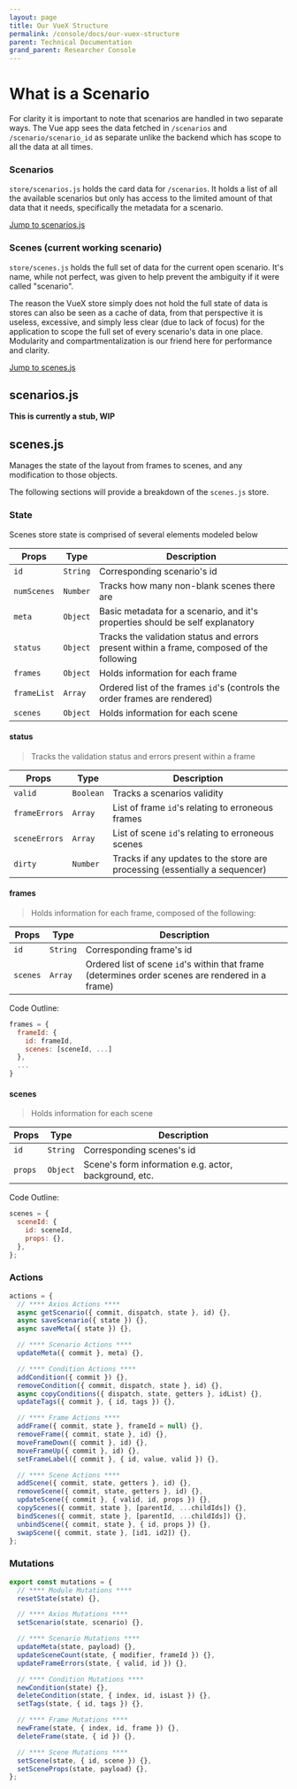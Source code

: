 ```yaml
---
layout: page
title: Our VueX Structure
permalink: /console/docs/our-vuex-structure
parent: Technical Documentation
grand_parent: Researcher Console
---
```


# What is a Scenario

For clarity it is important to note that scenarios are handled in two separate ways. The Vue app sees the data fetched in `/scenarios` and `/scenario/scenario_id` as separate unlike the backend which has scope to all the data at all times.

### Scenarios

`store/scenarios.js` holds the card data for `/scenarios`. It holds a list of all the available scenarios but only has access to the limited amount of that data that it needs, specifically the metadata for a scenario.

[Jump to scenarios.js](#scenarios.js)

### Scenes (current working scenario)

`store/scenes.js` holds the full set of data for the current open scenario. It's name, while not perfect, was given to help prevent the ambiguity if it were called "scenario".

The reason the VueX store simply does not hold the full state of data is stores can also be seen as a cache of data, from that perspective it is useless, excessive, and simply less clear (due to lack of focus) for the application to scope the full set of every scenario's data in one place. Modularity and compartmentalization is our friend here for performance and clarity.

[Jump to scenes.js](#scenes.js)

## scenarios.js

**This is currently a stub, WIP**

## scenes.js

Manages the state of the layout from frames to scenes, and any modification to those objects.

The following sections will provide a breakdown of the `scenes.js` store.

### State

Scenes store state is comprised of several elements modeled below

| Props       | Type     | Description                                                                               |
| ----------- | -------- | ----------------------------------------------------------------------------------------- |
| `id`        | `String` | Corresponding scenario's id                                                               |
| `numScenes` | `Number` | Tracks how many non-blank scenes there are                                                |
| `meta`      | `Object` | Basic metadata for a scenario, and it's properties should be self explanatory             |
| `status`    | `Object` | Tracks the validation status and errors present within a frame, composed of the following |
| `frames`    | `Object` | Holds information for each frame                                                          |
| `frameList` | `Array`  | Ordered list of the frames `id`'s (controls the order frames are rendered)                |
| `scenes`    | `Object` | Holds information for each scene                                                          |

#### status

> Tracks the validation status and errors present within a frame

| Props         | Type      | Description                                                                 |
| ------------- | --------- | --------------------------------------------------------------------------- |
| `valid`       | `Boolean` | Tracks a scenarios validity                                                 |
| `frameErrors` | `Array`   | List of frame `id`'s relating to erroneous frames                           |
| `sceneErrors` | `Array`   | List of scene `id`'s relating to erroneous scenes                           |
| `dirty`       | `Number`  | Tracks if any updates to the store are processing (essentially a sequencer) |

#### frames

> Holds information for each frame, composed of the following:

| Props    | Type     | Description                                                                                      |
| -------- | -------- | ------------------------------------------------------------------------------------------------ |
| `id`     | `String` | Corresponding frame's id                                                                         |
| `scenes` | `Array`  | Ordered list of scene `id`'s within that frame (determines order scenes are rendered in a frame) |

Code Outline:

```js
frames = {
  frameId: {
    id: frameId,
    scenes: [sceneId, ...]
  },
  ...
}
```

#### scenes

> Holds information for each scene

| Props   | Type     | Description                                           |
| ------- | -------- | ----------------------------------------------------- |
| `id`    | `String` | Corresponding scenes's id                             |
| `props` | `Object` | Scene's form information e.g. actor, background, etc. |

Code Outline:

```js
scenes = {
  sceneId: {
    id: sceneId,
    props: {},
  },
};
```

### Actions

```js
actions = {
  // **** Axios Actions ****
  async getScenario({ commit, dispatch, state }, id) {},
  async saveScenario({ state }) {},
  async saveMeta({ state }) {},

  // **** Scenario Actions ****
  updateMeta({ commit }, meta) {},

  // **** Condition Actions ****
  addCondition({ commit }) {},
  removeCondition({ commit, dispatch, state }, id) {},
  async copyConditions({ dispatch, state, getters }, idList) {},
  updateTags({ commit }, { id, tags }) {},

  // **** Frame Actions ****
  addFrame({ commit, state }, frameId = null) {},
  removeFrame({ commit, state }, id) {},
  moveFrameDown({ commit }, id) {},
  moveFrameUp({ commit }, id) {},
  setFrameLabel({ commit }, { id, value, valid }) {},

  // **** Scene Actions ****
  addScene({ commit, state, getters }, id) {},
  removeScene({ commit, state, getters }, id) {},
  updateScene({ commit }, { valid, id, props }) {},
  copyScenes({ commit, state }, [parentId, ...childIds]) {},
  bindScenes({ commit, state }, [parentId, ...childIds]) {},
  unbindScene({ commit, state }, { id, props }) {},
  swapScene({ commit, state }, [id1, id2]) {},
};
```

### Mutations

```js
export const mutations = {
  // **** Module Mutations ****
  resetState(state) {},

  // **** Axios Mutations ****
  setScenario(state, scenario) {},

  // **** Scenario Mutations ****
  updateMeta(state, payload) {},
  updateSceneCount(state, { modifier, frameId }) {},
  updateFrameErrors(state, { valid, id }) {},

  // **** Condition Mutations ****
  newCondition(state) {},
  deleteCondition(state, { index, id, isLast }) {},
  setTags(state, { id, tags }) {},

  // **** Frame Mutations ****
  newFrame(state, { index, id, frame }) {},
  deleteFrame(state, { id }) {},

  // **** Scene Mutations ****
  setScene(state, { id, scene }) {},
  setSceneProps(state, payload) {},
};
```
